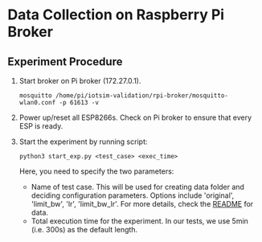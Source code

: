 # Data Collection on Raspberry Pi Broker

## Experiment Procedure

1. Start broker on Pi broker (172.27.0.1).

   ```shell
   mosquitto /home/pi/iotsim-validation/rpi-broker/mosquitto-wlan0.conf -p 61613 -v
   ```

2. Power up/reset all ESP8266s. Check on Pi broker to ensure that every ESP is ready.

3. Start the experiment by running script:

   ```shell
   python3 start_exp.py <test_case> <exec_time>
   ```

   Here, you need to specify the two parameters:
   
   * Name of test case. This will be used for creating data folder and deciding configuration parameters. Options include 'original', 'limit_bw', 'lr', 'limit_bw_lr'. For more details, check the [README](../data/README.md) for data.
   * Total execution time for the experiment. In our tests, we use 5min (i.e. 300s) as the default length.